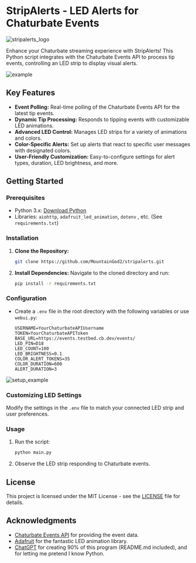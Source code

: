 # StripAlerts - LED Alerts for Chaturbate Events

![stripalerts_logo](https://github.com/MountainGod2/stripalerts/assets/88257202/259bfba9-9beb-4638-9144-9ae5d802dfcd)

Enhance your Chaturbate streaming experience with StripAlerts! This Python script integrates with the Chaturbate Events API to process tip events, controlling an LED strip to display visual alerts.

![example](https://github.com/MountainGod2/stripalerts/assets/88257202/bedc83a7-e428-4026-9d2c-249b31c61371)

## Key Features

- **Event Polling:** Real-time polling of the Chaturbate Events API for the latest tip events.
- **Dynamic Tip Processing:** Responds to tipping events with customizable LED animations.
- **Advanced LED Control:** Manages LED strips for a variety of animations and colors.
- **Color-Specific Alerts:** Set up alerts that react to specific user messages with designated colors.
- **User-Friendly Customization:** Easy-to-configure settings for alert types, duration, LED brightness, and more.

## Getting Started

### Prerequisites

- Python 3.x: [Download Python](https://www.python.org/downloads/)
- Libraries: `aiohttp`, `adafruit_led_animation`, `dotenv` , etc. (See `requirements.txt`)

### Installation

1. **Clone the Repository:** 
   ```bash
   git clone https://github.com/MountainGod2/stripalerts.git
   ```
2. **Install Dependencies:**
   Navigate to the cloned directory and run:
   ```bash
   pip install -r requirements.txt
   ```

### Configuration

- Create a `.env` file in the root directory with the following variables or use `webui.py`:
   ```
   USERNAME=YourChaturbateAPIUsername
   TOKEN=YourChaturbateAPIToken
   BASE_URL=https://events.testbed.cb.dev/events/
   LED_PIN=D18
   LED_COUNT=100
   LED_BRIGHTNESS=0.1
   COLOR_ALERT_TOKENS=35
   COLOR_DURATION=600
   ALERT_DURATION=3
   ```

![setup_example](https://github.com/MountainGod2/stripalerts/assets/88257202/410849b5-9cd1-486f-bda2-09faf4b8ab6e)

### Customizing LED Settings

Modify the settings in the `.env` file to match your connected LED strip and user preferences.

### Usage

1. Run the script:
   ```bash
   python main.py
   ```
2. Observe the LED strip responding to Chaturbate events.

## License

This project is licensed under the MIT License - see the [LICENSE](LICENSE) file for details.

## Acknowledgments

- [Chaturbate Events API](https://chaturbate.com/) for providing the event data.
- [Adafruit](https://www.adafruit.com/) for the fantastic LED animation library.
- [ChatGPT](https://chat.openai.com/) for creating 90% of this program (README.md included), and for letting me pretend I know Python.
